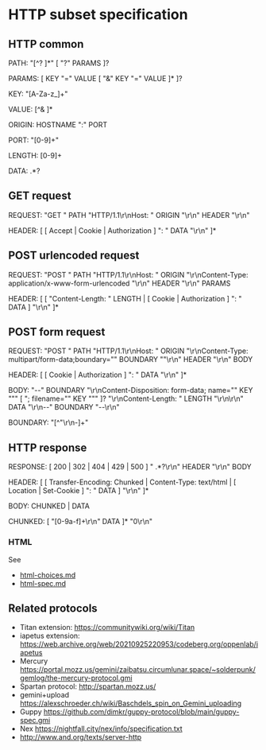 # HTTP subset specification

## HTTP common

PATH: "[^? ]*" [ "?" PARAMS ]?

PARAMS: [ KEY "=" VALUE [ "&" KEY "=" VALUE ]* ]?

KEY: "[A-Za-z_]+"

VALUE: [^& ]*

ORIGIN: HOSTNAME ":" PORT

PORT: "[0-9]+"

LENGTH: [0-9]+

DATA: .*?

## GET request

REQUEST: "GET " PATH "HTTP/1.1\r\nHost: " ORIGIN "\r\n" HEADER "\r\n"

HEADER: [ [ Accept | Cookie | Authorization ] ": " DATA "\r\n" ]*

## POST urlencoded request

REQUEST: "POST " PATH "HTTP/1.1\r\nHost: " ORIGIN "\r\nContent-Type: application/x-www-form-urlencoded "\r\n" HEADER "\r\n" PARAMS

HEADER: [ [ "Content-Length: " LENGTH | [ Cookie | Authorization ] ": " DATA ] "\r\n" ]*

## POST form request

REQUEST: "POST " PATH "HTTP/1.1\r\nHost: " ORIGIN "\r\nContent-Type: multipart/form-data;boundary=\"" BOUNDARY "\"\r\n" HEADER "\r\n" BODY

HEADER: [ [ Cookie | Authorization ] ": " DATA "\r\n" ]*

BODY: "--" BOUNDARY "\r\nContent-Disposition: form-data; name=\"" KEY "\"" [ "; filename=\"" KEY "\"" ]? "\r\nContent-Length: " LENGTH "\r\n\r\n" DATA "\r\n--" BOUNDARY "--\r\n"

BOUNDARY: "[^\"\r\n-]+"

## HTTP response

RESPONSE: [ 200 | 302 | 404 | 429 | 500 ] " .*?\r\n" HEADER "\r\n" BODY

HEADER: [ [ Transfer-Encoding: Chunked | Content-Type: text/html | [ Location | Set-Cookie ] ": " DATA ] "\r\n" ]*

BODY: CHUNKED | DATA

CHUNKED: [ "[0-9a-f]+\r\n" DATA ]* "0\r\n"

### HTML

See

* [html-choices.md](html-choices.md)
* [html-spec.md](html-spec.md)

## Related protocols

* Titan extension: https://communitywiki.org/wiki/Titan
* iapetus extension: https://web.archive.org/web/20210925220953/codeberg.org/oppenlab/iapetus
* Mercury https://portal.mozz.us/gemini/zaibatsu.circumlunar.space/~solderpunk/gemlog/the-mercury-protocol.gmi
* Spartan protocol: http://spartan.mozz.us/
* gemini+upload https://alexschroeder.ch/wiki/Baschdels_spin_on_Gemini_uploading
* Guppy https://github.com/dimkr/guppy-protocol/blob/main/guppy-spec.gmi
* Nex https://nightfall.city/nex/info/specification.txt
* http://www.and.org/texts/server-http
